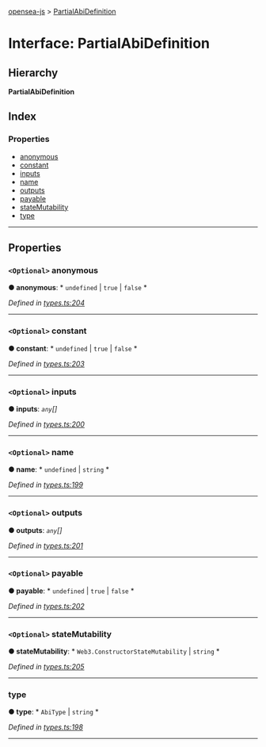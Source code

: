 [opensea-js](../README.md) > [PartialAbiDefinition](../interfaces/partialabidefinition.md)

# Interface: PartialAbiDefinition

## Hierarchy

**PartialAbiDefinition**

## Index

### Properties

* [anonymous](partialabidefinition.md#anonymous)
* [constant](partialabidefinition.md#constant)
* [inputs](partialabidefinition.md#inputs)
* [name](partialabidefinition.md#name)
* [outputs](partialabidefinition.md#outputs)
* [payable](partialabidefinition.md#payable)
* [stateMutability](partialabidefinition.md#statemutability)
* [type](partialabidefinition.md#type)

---

## Properties

<a id="anonymous"></a>

### `<Optional>` anonymous

**● anonymous**: * `undefined` &#124; `true` &#124; `false`
*

*Defined in [types.ts:204](https://github.com/ProjectOpenSea/opensea-js/blob/f609fb2/src/types.ts#L204)*

___
<a id="constant"></a>

### `<Optional>` constant

**● constant**: * `undefined` &#124; `true` &#124; `false`
*

*Defined in [types.ts:203](https://github.com/ProjectOpenSea/opensea-js/blob/f609fb2/src/types.ts#L203)*

___
<a id="inputs"></a>

### `<Optional>` inputs

**● inputs**: *`any`[]*

*Defined in [types.ts:200](https://github.com/ProjectOpenSea/opensea-js/blob/f609fb2/src/types.ts#L200)*

___
<a id="name"></a>

### `<Optional>` name

**● name**: * `undefined` &#124; `string`
*

*Defined in [types.ts:199](https://github.com/ProjectOpenSea/opensea-js/blob/f609fb2/src/types.ts#L199)*

___
<a id="outputs"></a>

### `<Optional>` outputs

**● outputs**: *`any`[]*

*Defined in [types.ts:201](https://github.com/ProjectOpenSea/opensea-js/blob/f609fb2/src/types.ts#L201)*

___
<a id="payable"></a>

### `<Optional>` payable

**● payable**: * `undefined` &#124; `true` &#124; `false`
*

*Defined in [types.ts:202](https://github.com/ProjectOpenSea/opensea-js/blob/f609fb2/src/types.ts#L202)*

___
<a id="statemutability"></a>

### `<Optional>` stateMutability

**● stateMutability**: * `Web3.ConstructorStateMutability` &#124; `string`
*

*Defined in [types.ts:205](https://github.com/ProjectOpenSea/opensea-js/blob/f609fb2/src/types.ts#L205)*

___
<a id="type"></a>

###  type

**● type**: * `AbiType` &#124; `string`
*

*Defined in [types.ts:198](https://github.com/ProjectOpenSea/opensea-js/blob/f609fb2/src/types.ts#L198)*

___

